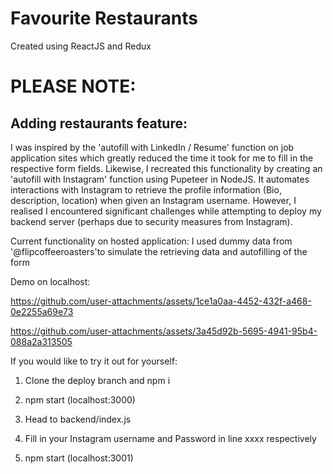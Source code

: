 # Favourite Restaurants
Created using ReactJS and Redux

# PLEASE NOTE:
## Adding restaurants feature:
I was inspired by the 'autofill with LinkedIn / Resume' function on job application sites which greatly reduced the time it took for me to fill in the respective form fields. Likewise, I recreated this functionality by creating an 'autofill with Instagram' function using Pupeteer in NodeJS. It automates interactions with Instagram to retrieve the profile information (Bio, description, location) when given an Instagram username. However, I realised I encountered significant challenges while attempting to deploy my backend server (perhaps due to security measures from Instagram).

Current functionality on hosted application:
I used dummy data from '@flipcoffeeroasters'to simulate the retrieving data and autofilling of the form

Demo on localhost:


https://github.com/user-attachments/assets/1ce1a0aa-4452-432f-a468-0e2255a69e73



https://github.com/user-attachments/assets/3a45d92b-5695-4941-95b4-088a2a313505



If you would like to try it out for yourself:
1. Clone the deploy branch and npm i

2. npm start (localhost:3000)

5. Head to backend/index.js 
6. Fill in your Instagram username and Password in line xxxx respectively
7. npm start (localhost:3001)

